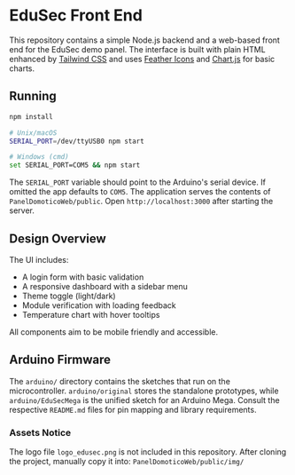 # EduSec Front End

This repository contains a simple Node.js backend and a web-based front end for the EduSec demo panel. The interface is built with plain HTML enhanced by [Tailwind CSS](https://tailwindcss.com/) and uses [Feather Icons](https://feathericons.com/) and [Chart.js](https://www.chartjs.org/) for basic charts.

## Running

```bash
npm install

# Unix/macOS
SERIAL_PORT=/dev/ttyUSB0 npm start

# Windows (cmd)
set SERIAL_PORT=COM5 && npm start
```
The `SERIAL_PORT` variable should point to the Arduino's serial device. If
omitted the app defaults to `COM5`. The application serves the contents of
`PanelDomoticoWeb/public`. Open `http://localhost:3000` after starting the
server.

## Design Overview

The UI includes:

- A login form with basic validation
- A responsive dashboard with a sidebar menu
- Theme toggle (light/dark)
- Module verification with loading feedback
- Temperature chart with hover tooltips


All components aim to be mobile friendly and accessible.

## Arduino Firmware

The `arduino/` directory contains the sketches that run on the microcontroller.
`arduino/original` stores the standalone prototypes, while
`arduino/EduSecMega` is the unified sketch for an Arduino Mega. Consult the
respective `README.md` files for pin mapping and library requirements.

### Assets Notice
The logo file `logo_edusec.png` is not included in this repository.
After cloning the project, manually copy it into:
`PanelDomoticoWeb/public/img/`
